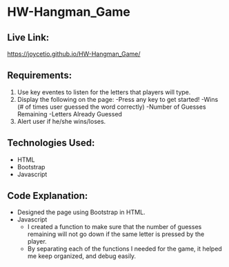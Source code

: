 # HW-Hangman_Game

## Live Link: 
https://joycetio.github.io/HW-Hangman_Game/

## Requirements: 
1. Use key eventes to listen for the letters that players will type. 
2. Display the following on the page: 
    -Press any key to get started! 
    -Wins (# of times user guessed the word correctly)
    -Number of Guesses Remaining 
    -Letters Already Guessed 
3. Alert user if he/she wins/loses. 
    
## Technologies Used: 
- HTML 
- Bootstrap
- Javascript 

## Code Explanation: 
* Designed the page using Bootstrap in HTML.  
* Javascript 
    * I created a function to make sure that the number of guesses remaining will not go down if the same letter is pressed by the player. 
    * By separating each of the functions I needed for the game, it helped me keep organized, and debug easily. 
